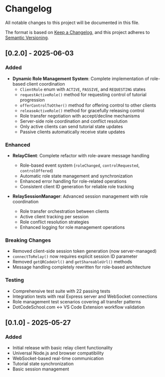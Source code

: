 # Changelog

All notable changes to this project will be documented in this file.

The format is based on [Keep a Changelog](https://keepachangelog.com/en/1.0.0/),
and this project adheres to [Semantic Versioning](https://semver.org/spec/v2.0.0.html).

## [0.2.0] - 2025-06-03

### Added
- **Dynamic Role Management System**: Complete implementation of role-based client coordination
  - `ClientRole` enum with `ACTIVE`, `PASSIVE`, and `REQUESTING` states
  - `requestActiveRole()` method for requesting control of tutorial progression
  - `offerControlToOther()` method for offering control to other clients
  - `releaseActiveRole()` method for gracefully releasing control
  - Role transfer negotiation with accept/decline mechanisms
  - Server-side role coordination and conflict resolution
  - Only active clients can send tutorial state updates
  - Passive clients automatically receive state updates

### Enhanced
- **RelayClient**: Complete refactor with role-aware message handling
  - Role-based event system (`roleChanged`, `controlRequested`, `controlOffered`)
  - Automatic role state management and synchronization
  - Enhanced error handling for role-related operations
  - Consistent client ID generation for reliable role tracking

- **RelaySessionManager**: Advanced session management with role coordination
  - Role transfer orchestration between clients
  - Active client tracking per session
  - Role conflict resolution strategies
  - Enhanced logging for role management operations

### Breaking Changes
- Removed client-side session token generation (now server-managed)
- `connectToRelay()` now requires explicit session ID parameter
- Removed `getQRCodeUrl()` and `getShareableUrl()` methods
- Message handling completely rewritten for role-based architecture

### Testing
- Comprehensive test suite with 22 passing tests
- Integration tests with real Express server and WebSocket connections
- Role management test scenarios covering all transfer patterns
- DotCodeSchool.com ↔ VS Code Extension workflow validation

## [0.1.0] - 2025-05-27

### Added
- Initial release with basic relay client functionality
- Universal Node.js and browser compatibility
- WebSocket-based real-time communication
- Tutorial state synchronization
- Basic session management
